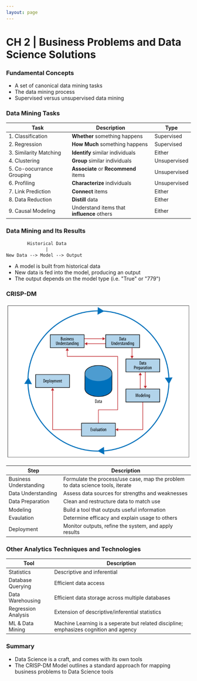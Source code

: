 ```yaml
---
layout: page
---
```


# CH 2 | Business Problems and Data Science Solutions

### Fundamental Concepts

* A set of canonical data mining tasks
* The data mining process
* Supervised versus unsupervised data mining

### Data Mining Tasks

| Task                      | Description                                | Type         |
| ------------------------- | ------------------------------------------ | ------------ |
| 1. Classification         | **Whether** something happens              | Supervised   |
| 2. Regression             | **How Much** something happens             | Supervised   |
| 3. Similarity Matching    | **Identify** similar individuals           | Either       |
| 4. Clustering             | **Group** similar individuals              | Unsupervised |
| 5. Co-oocurrance Grouping | **Associate** or **Recommend** items       | Unsupervised |
| 6. Profiling              | **Characterize** individuals               | Unsupervised |
| 7. Link Prediction        | **Connect** items                          | Either       |
| 8. Data Reduction         | **Distill** data                           | Either       |
| 9. Causal Modeling        | Understand items that **influence** others | Either       |


### Data Mining and Its Results

```
        Historical Data
               |
New Data --> Model --> Output 
```

* A model is built from historical data
* New data is fed into the model, producing an output
* The output depends on the model type (i.e. "True" or "779")


### CRISP-DM

![CRISP-DM Model](../resources/ds_bus_crisp_dm.png)

| Step                   | Description                                                                    |
| ---------------------- | ------------------------------------------------------------------------------ |
| Business Understanding | Formulate the process/use case, map the problem to data science tools, iterate |
| Data Understanding     | Assess data sources for strengths and weaknesses                               |
| Data Preparation       | Clean and restructure data to match use                                        |
| Modeling               | Build a tool that outputs useful information                                   |
| Evaulation             | Determine efficacy and explain usage to others                                 |
| Deployment             | Monitor outputs, refine the system, and apply results                          |


### Other Analytics Techniques and Technologies

| Tool                | Description                                                                            |
| ------------------- | -------------------------------------------------------------------------------------- |
| Statistics          | Descriptive and inferential                                                            |
| Database Querying   | Efficient data access                                                                  |
| Data Warehousing    | Efficient data storage across multiple databases                                       |
| Regression Analysis | Extension of descriptive/inferential statistics                                        |
| ML & Data Mining    | Machine Learning is a seperate but related discipline; emphasizes cognition and agency |


### Summary

* Data Science is a craft, and comes with its own tools
* The CRISP-DM Model outlines a standard approach for mapping business problems to Data Science tools

